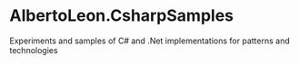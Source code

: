 # AlbertoLeon.CsharpSamples
Experiments and samples of C# and .Net implementations for patterns and technologies
